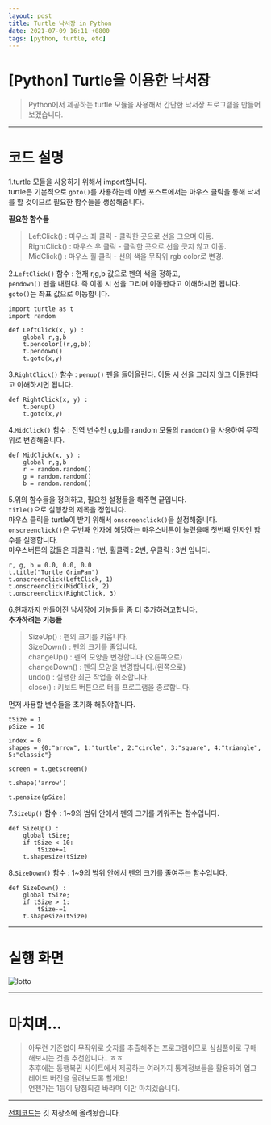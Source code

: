 ```yaml
---
layout: post
title: Turtle 낙서장 in Python
date: 2021-07-09 16:11 +0800
tags: [python, turtle, etc]
---
```


# [Python] Turtle을 이용한 낙서장 
>Python에서 제공하는 turtle 모듈을 사용해서 간단한 낙서장 프로그램을 만들어보겠습니다.  

***

# 코드 설명  
1.turtle 모듈을 사용하기 위해서 import합니다.  
turtle은 기본적으로 `goto()`를 사용하는데 이번 포스트에서는 마우스 클릭을 통해 낙서를 할 것이므로 필요한 함수들을 생성해줍니다.  

**필요한 함수들**  
>LeftClick() : 마우스 좌 클릭 - 클릭한 곳으로 선을 그으며 이동.  
RightClick() : 마우스 우 클릭 - 클릭한 곳으로 선을 긋지 않고 이동.  
MidClick() : 마우스 휠 클릭 - 선의 색을 무작위 rgb color로 변경.  

2.`LeftClick()` 함수 : 현재 r,g,b 값으로 펜의 색을 정하고,  
`pendown()` 펜을 내린다. 즉 이동 시 선을 그리며 이동한다고 이해하시면 됩니다.  
`goto()`는 좌표 값으로 이동합니다.

```{.python}
import turtle as t
import random

def LeftClick(x, y) :
	global r,g,b
	t.pencolor((r,g,b))
	t.pendown()
	t.goto(x,y)
```

3.`RightClick()` 함수 : `penup()` 펜을 들어올린다. 이동 시 선을 그리지 않고 이동한다고 이해하시면 됩니다.

```{.python}
def RightClick(x, y) :
	t.penup()
	t.goto(x,y)
```

4.`MidClick()` 함수 : 전역 변수인 r,g,b를 random 모듈의 `random()`을 사용하여 무작위로 변경해줍니다.

```{.python}
def MidClick(x, y) :
	global r,g,b
	r = random.random()
	g = random.random()
	b = random.random()
```

5.위의 함수들을 정의하고, 필요한 설정들을 해주면 끝입니다.  
`title()`으로 실행창의 제목을 정합니다.  
마우스 클릭을 turtle이 받기 위해서 `onscreenclick()`을 설정해줍니다.  
`onscreenclick()`은 두번째 인자에 해당하는 마우스버튼이 눌렸을때 첫번째 인자인 함수를 실행합니다.  
마우스버튼의 값들은 좌클릭 : 1번, 휠클릭 : 2번, 우클릭 : 3번 입니다.

```{.python}
r, g, b = 0.0, 0.0, 0.0
t.title("Turtle GrimPan")
t.onscreenclick(LeftClick, 1)
t.onscreenclick(MidClick, 2)
t.onscreenclick(RightClick, 3)
```

6.현재까지 만들어진 낙서장에 기능들을 좀 더 추가하려고합니다.  
**추가하려는 기능들**  
>SizeUp() : 펜의 크기를 키웁니다.  
SizeDown() : 펜의 크기를 줄입니다.  
changeUp() : 펜의 모양을 변경합니다.(오른쪽으로)  
changeDown() : 펜의 모양을 변경합니다.(왼쪽으로)  
undo() : 실행한 최근 작업을 취소합니다.  
close() : 키보드 버튼으로 터틀 프로그램을 종료합니다.  

먼저 사용할 변수들을 초기화 해줘야합니다.

```{.python}
tSize = 1
pSize = 10

index = 0
shapes = {0:"arrow", 1:"turtle", 2:"circle", 3:"square", 4:"triangle", 5:"classic"}

screen = t.getscreen()

t.shape('arrow')

t.pensize(pSize)
```

7.`SizeUp()` 함수 : 1~9의 범위 안에서 펜의 크기를 키워주는 함수입니다.  

```{.python}
def SizeUp() :
	global tSize;
	if tSize < 10:
		tSize+=1
	t.shapesize(tSize)
```

8.`SizeDown()` 함수 : 1~9의 범위 안에서 펜의 크기를 줄여주는 함수입니다.  

```{.python}
def SizeDown() :
	global tSize;
	if tSize > 1:
		tSize-=1
	t.shapesize(tSize)
```

***

# 실행 화면  
![lotto](https://user-images.githubusercontent.com/23252539/124728407-882a9c80-df4a-11eb-8a54-ff92eb2e6c83.jpeg)

***

# 마치며...
>아무런 기준없이 무작위로 숫자를 추출해주는 프로그램이므로 심심풀이로 구매해보시는 것을 추천합니다.. ㅎㅎ  
추후에는 동행복권 사이트에서 제공하는 여러가지 통계정보들을 활용하여 업그레이드 버전을 올려보도록 할게요!  
언젠가는 1등이 당첨되길 바라며 이만 마치겠습니다.

***

[전체코드](https://github.com/MsWoo/Python/blob/main/lotto/lotto.py)는 깃 저장소에 올려놨습니다.